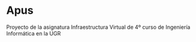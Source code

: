 # Apus
Proyecto de la asignatura Infraestructura Virtual de 4º curso de Ingeniería Informática en la UGR 
